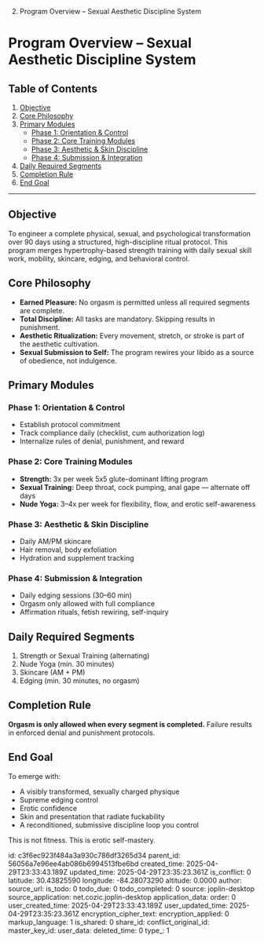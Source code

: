 2. Program Overview – Sexual Aesthetic Discipline System

# Program Overview – Sexual Aesthetic Discipline System

## Table of Contents
1. [Objective](#objective)
2. [Core Philosophy](#core-philosophy)
3. [Primary Modules](#primary-modules)
   - [Phase 1: Orientation & Control](#phase-1-orientation--control)
   - [Phase 2: Core Training Modules](#phase-2-core-training-modules)
   - [Phase 3: Aesthetic & Skin Discipline](#phase-3-aesthetic--skin-discipline)
   - [Phase 4: Submission & Integration](#phase-4-submission--integration)
4. [Daily Required Segments](#daily-required-segments)
5. [Completion Rule](#completion-rule)
6. [End Goal](#end-goal)

---

## Objective
To engineer a complete physical, sexual, and psychological transformation over 90 days using a structured, high-discipline ritual protocol. This program merges hypertrophy-based strength training with daily sexual skill work, mobility, skincare, edging, and behavioral control.

## Core Philosophy
- **Earned Pleasure:** No orgasm is permitted unless all required segments are complete.
- **Total Discipline:** All tasks are mandatory. Skipping results in punishment.
- **Aesthetic Ritualization:** Every movement, stretch, or stroke is part of the aesthetic cultivation.
- **Sexual Submission to Self:** The program rewires your libido as a source of obedience, not indulgence.

## Primary Modules

### Phase 1: Orientation & Control
- Establish protocol commitment
- Track compliance daily (checklist, cum authorization log)
- Internalize rules of denial, punishment, and reward

### Phase 2: Core Training Modules
- **Strength:** 3x per week 5x5 glute-dominant lifting program
- **Sexual Training:** Deep throat, cock pumping, anal gape — alternate off days
- **Nude Yoga:** 3–4x per week for flexibility, flow, and erotic self-awareness

### Phase 3: Aesthetic & Skin Discipline
- Daily AM/PM skincare
- Hair removal, body exfoliation
- Hydration and supplement tracking

### Phase 4: Submission & Integration
- Daily edging sessions (30–60 min)
- Orgasm only allowed with full compliance
- Affirmation rituals, fetish rewiring, self-inquiry

## Daily Required Segments
1. Strength or Sexual Training (alternating)
2. Nude Yoga (min. 30 minutes)
3. Skincare (AM + PM)
4. Edging (min. 30 minutes, no orgasm)

## Completion Rule
**Orgasm is only allowed when every segment is completed.** Failure results in enforced denial and punishment protocols.

## End Goal
To emerge with:
- A visibly transformed, sexually charged physique
- Supreme edging control
- Erotic confidence
- Skin and presentation that radiate fuckability
- A reconditioned, submissive discipline loop you control

This is not fitness. This is erotic self-mastery.



id: c3f6ec923f484a3a930c786df3265d34
parent_id: 56056a7e96ee4ab086b6994513fbe6bd
created_time: 2025-04-29T23:33:43.189Z
updated_time: 2025-04-29T23:35:23.361Z
is_conflict: 0
latitude: 30.43825590
longitude: -84.28073290
altitude: 0.0000
author: 
source_url: 
is_todo: 0
todo_due: 0
todo_completed: 0
source: joplin-desktop
source_application: net.cozic.joplin-desktop
application_data: 
order: 0
user_created_time: 2025-04-29T23:33:43.189Z
user_updated_time: 2025-04-29T23:35:23.361Z
encryption_cipher_text: 
encryption_applied: 0
markup_language: 1
is_shared: 0
share_id: 
conflict_original_id: 
master_key_id: 
user_data: 
deleted_time: 0
type_: 1